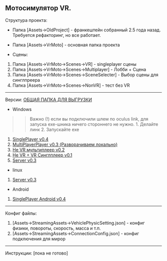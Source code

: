 Мотосимулятор VR.
---
Структура проекта: 

- Папка [Assets->OldProject] - франкештейн собранный 2.5 года назад. Требуется рефакторинг, но все работает. 
- Папка [Assets->VrMoto] - основная папка проекта

- Сцены: 
1. Папка [Assets->VrMoto->Scenes->VR] - singleplayer сцены
2. Папка [Assets->VrMoto->Scenes->Multiplayer] - Лобби + Сцена
3. Папка [Assets->VrMoto->Scenes->SceneSelecter] - Выбор сцены для синглпреера
4. Папка [Assets->VrMoto->Scenes->NonVR] - тест без VR 

---
Версии: 
[ОБЩАЯ ПАПКА ДЛЯ ВЫГРУЗКИ](https://disk.yandex.com.tr/d/9OBu8qrLWFyyFw)


- Windows

>> Важно (!) если вы подключили шлем по oculus link,  для  запуска exe-шника ничего стороннего не нужно. 1. Делайте линк 2. Запускайте exe

1. [SinglePlayer v0.4](https://disk.yandex.com.tr/d/OspViFTzQVTj2g)
2. [MultiPlayerPlayer v0.3 (Разворачиваем локально)](https://disk.yandex.com.tr/d/uwfaDmqTcDlh0A)
3. [Не VR мультиплеер v0.2](https://disk.yandex.com.tr/d/g1kr9w8fLOoIoQ) 
4. [Не VR + VR Синглплеер  v0.1](https://disk.yandex.com.tr/d/eF9FbWHbFn1xKg)
5. [Server v0.3](https://disk.yandex.com.tr/d/T9RwaG5pAntNwg)

- linux

1. [Server v0.3](https://disk.yandex.com.tr/d/pd2PW_RpM0dBYw)

- Android 

1. [SinglePlayer Android v0.4](https://disk.yandex.com.tr/d/OspViFTzQVTj2g)

---

Конфиг файлы:

1. [Assets->StreamingAssets->VehiclePhysicSetting.json] - конфиг физики, повороты, скорость, масса и т.п.
1. [Assets->StreamingAssets->ConnectionConfig.json] - конфиг подключения для мирор


--- 

Инструкции: [пока не готово]